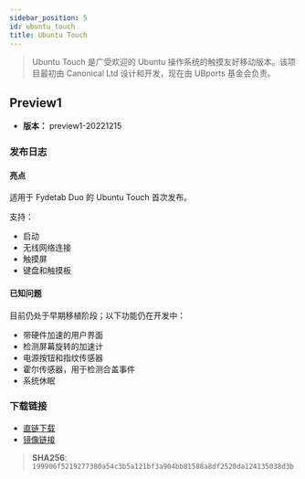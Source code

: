 ```yaml
---
sidebar_position: 5
id: ubuntu_touch
title: Ubuntu Touch
---
```

> Ubuntu Touch 是广受欢迎的 Ubuntu 操作系统的触摸友好移动版本。该项目最初由 Canonical Ltd 设计和开发，现在由 UBports 基金会负责。

## Preview1
- **版本：** preview1-20221215

### 发布日志

#### 亮点

适用于 Fydetab Duo 的 Ubuntu Touch 首次发布。

支持：
- 启动
- 无线网络连接
- 触摸屏
- 键盘和触摸板

#### 已知问题

目前仍处于早期移植阶段；以下功能仍在开发中：

- 带硬件加速的用户界面
- 检测屏幕旋转的加速计
- 电源按钮和指纹传感器
- 霍尔传感器，用于检测合盖事件
- 系统休眠

###  下载链接

- [直链下载](https://download.fydeos.io/fydetabduo/fydetab_duo-ubuntu-touch-update-20221215.img.xz)
- [镜像链接](  https://fydeos-my.sharepoint.cn/:u:/g/personal/fyde_fydeos_partner_onmschina_cn/ESxrzrwvhMpBpb7zh9FUE7gB85t2faXBNgVEF_8bs8Ph_A?e=d2kSps)

> **SHA256**: `199906f5219277380a54c3b5a121bf3a904bb81588a8df2520da124135038d3b`
